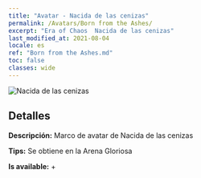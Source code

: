 ```yaml
---
title: "Avatar - Nacida de las cenizas"
permalink: /Avatars/Born from the Ashes/
excerpt: "Era of Chaos  Nacida de las cenizas"
last_modified_at: 2021-08-04
locale: es
ref: "Born from the Ashes.md"
toc: false
classes: wide
---
```

 ![Nacida de las cenizas](/images/a/avatarFrame_76.png)

## Detalles

 **Descripción:** Marco de avatar de Nacida de las cenizas 

 **Tips:** Se obtiene en la Arena Gloriosa 

 **Is available:**  + 


